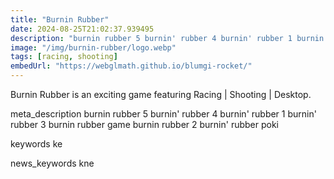 ```yaml
---
title: "Burnin Rubber"
date: 2024-08-25T21:02:37.939495
description: "burnin rubber 5 burnin' rubber 4 burnin' rubber 1 burnin' rubber 3 burnin rubber game burnin rubber 2 burnin' rubber poki"
image: "/img/burnin-rubber/logo.webp"
tags: [racing, shooting]
embedUrl: "https://webglmath.github.io/blumgi-rocket/"
---
```


Burnin Rubber is an exciting game featuring Racing | Shooting | Desktop.

meta_description
burnin rubber 5 burnin' rubber 4 burnin' rubber 1 burnin' rubber 3 burnin rubber game burnin rubber 2 burnin' rubber poki


keywords
ke


news_keywords
kne
